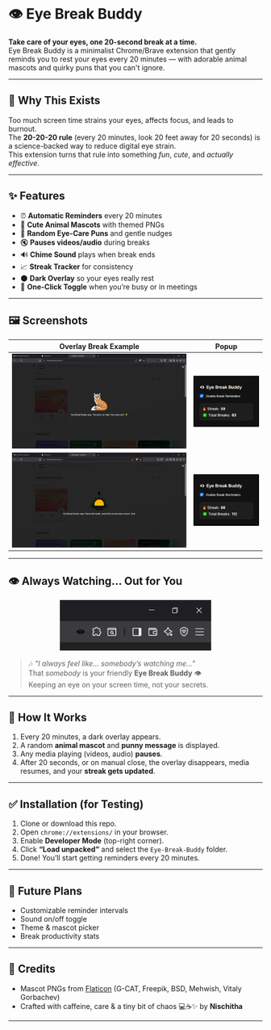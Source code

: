 # 👁️ Eye Break Buddy

**Take care of your eyes, one 20-second break at a time.**  
Eye Break Buddy is a minimalist Chrome/Brave extension that gently reminds you to rest your eyes every 20 minutes — with adorable animal mascots and quirky puns that you can't ignore.

---

## 🧠 Why This Exists

Too much screen time strains your eyes, affects focus, and leads to burnout.  
The **20-20-20 rule** (every 20 minutes, look 20 feet away for 20 seconds) is a science-backed way to reduce digital eye strain.  
This extension turns that rule into something *fun*, *cute*, and *actually effective*.

---

## ✨ Features

- ⏰ **Automatic Reminders** every 20 minutes
- 🐼 **Cute Animal Mascots** with themed PNGs
- 📝 **Random Eye-Care Puns** and gentle nudges
- 🔇 **Pauses videos/audio** during breaks
- 🔊 **Chime Sound** plays when break ends
- 📈 **Streak Tracker** for consistency
- 🌑 **Dark Overlay** so your eyes really rest
- 🙈 **One-Click Toggle** when you’re busy or in meetings

---

## 🖼️ Screenshots

| Overlay Break Example | Popup |
|-----------------------|-------|
| ![Break Screen](assets/Images/Overlay-1.png) | ![Popup](assets/Images/Toggle.png) |
| ![Break Screen](assets/Images/Overlay-2.png) | ![Popup](assets/Images/Toggle-2.png) |

---

## 👁️ Always Watching... Out for You

<p align="center">
  <img src="assets/Images/taskbar-mini.PNG" alt="Eye Break Buddy Taskbar Icon" width="300" />
</p>

> 🎶 *"I always feel like... somebody’s watching me..."*  
> That *somebody* is your friendly **Eye Break Buddy** 👁️  
> Keeping an eye on your screen time, not your secrets.

---

## 🔧 How It Works

1. Every 20 minutes, a dark overlay appears.
2. A random **animal mascot** and **punny message** is displayed.
3. Any media playing (videos, audio) **pauses**.
4. After 20 seconds, or on manual close, the overlay disappears, media resumes, and your **streak gets updated**.

---

## ✅ Installation (for Testing)

1. Clone or download this repo.
2. Open `chrome://extensions/` in your browser.
3. Enable **Developer Mode** (top-right corner).
4. Click **“Load unpacked”** and select the `Eye-Break-Buddy` folder.
5. Done! You’ll start getting reminders every 20 minutes.

---

## 🚀 Future Plans

- Customizable reminder intervals
- Sound on/off toggle
- Theme & mascot picker
- Break productivity stats

---

## 💖 Credits

- Mascot PNGs from [Flaticon](https://www.flaticon.com/) (G-CAT, Freepik, BSD, Mehwish, Vitaly Gorbachev)
- Crafted with caffeine, care & a tiny bit of chaos 💻☕✨ by **Nischitha**

---
